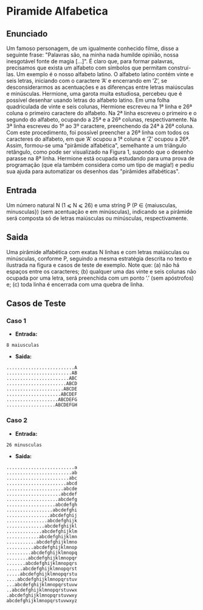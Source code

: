 # Piramide Alfabetica 

## Enunciado

Um famoso personagem, de um igualmente conhecido filme, disse a seguinte frase: "Palavras são, na minha nada humilde opinião, nossa inesgotável fonte de magia [...]". É claro que, para formar palavras, precisamos que exista um alfabeto com símbolos que permitam construí-las. Um exemplo é o nosso alfabeto latino. O alfabeto latino contém vinte e seis letras, iniciando com o caractere ’A’ e encerrando em ’Z’, se desconsiderarmos as acentuações e as diferenças entre letras maiúsculas e minúsculas. Hermione, uma garota muita estudiosa, percebeu que é possível desenhar usando letras do alfabeto latino. Em uma folha quadriculada de vinte e seis colunas, Hermione escreveu na 1ª linha e 26ª coluna o primeiro caractere do alfabeto. Na 2ª linha escreveu o primeiro e o segundo do alfabeto, ocupando a 25ª e a 26ª colunas, respectivamente. Na 3ª linha escreveu do 1º ao 3º caractere, preenchendo da 24ª à 26ª coluna. Com este procedimento, foi possível preencher a 26ª linha com todos os caracteres do alfabeto, em que ’A’ ocupou a 1ª coluna e ’Z’ ocupou a 26ª. Assim, formou-se uma "pirâmide alfabética", semelhante a um triângulo retângulo, como pode ser visualizado na Figura 1, supondo que o desenho parasse na 8ª linha. Hermione está ocupada estudando para uma prova de programação (que ela também considera como um tipo de magia!) e pediu sua ajuda para automatizar os desenhos das "pirâmides alfabéticas".

## Entrada

Um número natural N (1 ⩽ N ⩽ 26) e uma string P (P ∈ {maiusculas, minusculas}) (sem acentuação e em minúsculas), indicando se a pirâmide será composta só de letras maiúsculas ou minúsculas, respectivamente.

## Saida

Uma pirâmide alfabética com exatas N linhas e com letras maiúsculas ou minúsculas, conforme P, seguindo a mesma estratégia descrita no texto e ilustrada na figura e casos de teste de exemplo. Note que: (a) não há espaços entre os caracteres; (b) qualquer uma das vinte e seis colunas não ocupada por uma letra, será preenchida com um ponto ’.’ (sem apóstrofos) e; (c) toda linha é encerrada com uma quebra de linha.

## Casos de Teste

### Caso 1

- **Entrada:**

```
8 maiusculas
```

- **Saida:**

```
.........................A
........................AB
.......................ABC
......................ABCD
.....................ABCDE
....................ABCDEF
...................ABCDEFG
..................ABCDEFGH
```

### Caso 2

- **Entrada:**

```
26 minusculas
```

- **Saida:**

```
.........................a
........................ab
.......................abc
......................abcd
.....................abcde
....................abcdef
...................abcdefg
..................abcdefgh
.................abcdefghi
................abcdefghij
...............abcdefghijk
..............abcdefghijkl
.............abcdefghijklm
............abcdefghijklmn
...........abcdefghijklmno
..........abcdefghijklmnop
.........abcdefghijklmnopq
........abcdefghijklmnopqr
.......abcdefghijklmnopqrs
......abcdefghijklmnopqrst
.....abcdefghijklmnopqrstu
....abcdefghijklmnopqrstuv
...abcdefghijklmnopqrstuvw
..abcdefghijklmnopqrstuvwx
.abcdefghijklmnopqrstuvwxy
abcdefghijklmnopqrstuvwxyz
```